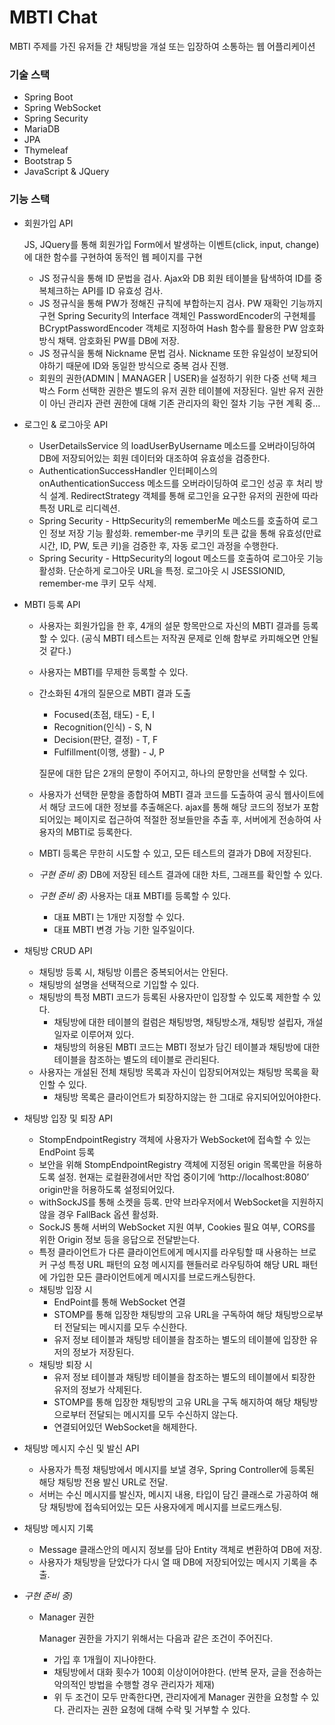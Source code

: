 # MBTI Chat

MBTI 주제를 가진 유저들 간 채팅방을 개설 또는 입장하여 소통하는 웹 어플리케이션

### 기술 스택

- Spring Boot
- Spring WebSocket
- Spring Security
- MariaDB
- JPA
- Thymeleaf
- Bootstrap 5
- JavaScript & JQuery

### 기능 스택

- 회원가입 API
    
    JS, JQuery를 통해 회원가입 Form에서 발생하는 이벤트(click, input, change)에 대한 함수를 구현하여 동적인 웹 페이지를 구현
    
    - JS 정규식을 통해 ID 문법을 검사. 
    Ajax와 DB 회원 테이블을 탐색하여 ID를 중복체크하는 API를 ID 유효성 검사.
    - JS 정규식을 통해 PW가 정해진 규칙에 부합하는지 검사.
    PW 재확인 기능까지 구현
    Spring Security의 Interface 객체인 PasswordEncoder의 구현체를 BCryptPasswordEncoder 객체로 지정하여 Hash 함수를 활용한 PW 암호화 방식 채택.
    암호화된 PW를 DB에 저장.
    - JS 정규식을 통해 Nickname 문법 검사.
    Nickname 또한 유일성이 보장되어야하기 때문에 ID와 동일한 방식으로 중복 검사 진행.
    - 회원의 권한(ADMIN | MANAGER | USER)을 설정하기 위한 다중 선택 체크박스 Form
    선택한 권한은 별도의 유저 권한 테이블에 저장된다.
    일반 유저 권한이 아닌 관리자 관련 권한에 대해 기존 관리자의 확인 절차 기능 구현 계획 중…
- 로그인 & 로그아웃 API
    - UserDetailsService 의 loadUserByUsername 메소드를 오버라이딩하여 DB에 저장되어있는 회원 데이터와 대조하여 유효성을 검증한다.
    - AuthenticationSuccessHandler 인터페이스의 onAuthenticationSuccess 메소드를 오버라이딩하여 로그인 성공 후 처리 방식 설계.
    RedirectStrategy 객체를 통해 로그인을 요구한 유저의 권한에 따라 특정 URL로 리디렉션.
    - Spring Security - HttpSecurity의 rememberMe 메소드를 호출하여 로그인 정보 저장 기능 활성화.
    remember-me 쿠키의 토큰 값을 통해 유효성(만료시간, ID, PW, 토큰 키)을 검증한 후, 자동 로그인 과정을 수행한다.
    - Spring Security - HttpSecurity의 logout 메소드를 호출하여 로그아웃 기능 활성화.
    단순하게 로그아웃 URL을 특정. 로그아웃 시 JSESSIONID, remember-me 쿠키 모두 삭제.
- MBTI 등록 API
    - 사용자는 회원가입을 한 후, 4개의 설문 항목만으로 자신의 MBTI 결과를 등록할 수 있다.
    (공식 MBTI 테스트는 저작권 문제로 인해 함부로 카피해오면 안될 것 같다.)
    - 사용자는 MBTI를 무제한 등록할 수 있다.
    - 간소화된 4개의 질문으로 MBTI 결과 도출
        - Focused(초점, 태도) - E, I
        - Recognition(인식) - S, N
        - Decision(판단, 결정) - T, F
        - Fulfillment(이행, 생활) - J, P
        
        질문에 대한 답은 2개의 문항이 주어지고, 하나의 문항만을 선택할 수 있다.
        
    - 사용자가 선택한 문항을 종합하여 MBTI 결과 코드를 도출하여 공식 웹사이트에서 해당 코드에 대한 정보를 추출해온다.
    ajax를 통해 해당 코드의 정보가 포함되어있는 페이지로 접근하여 적절한 정보들만을 추출 후, 서버에게 전송하여 사용자의 MBTI로 등록한다.
    - MBTI 등록은 무한히 시도할 수 있고, 모든 테스트의 결과가 DB에 저장된다.
    - *구현 준비 중)* DB에 저장된 테스트 결과에 대한 차트, 그래프를 확인할 수 있다.
    - *구현 준비 중)* 사용자는 대표 MBTI를 등록할 수 있다.
        - 대표 MBTI 는 1개만 지정할 수 있다.
        - 대표 MBTI 변경 가능 기한 일주일이다.
- 채팅방 CRUD API
    - 채팅방 등록 시, 채팅방 이름은 중복되어서는 안된다.
    - 채팅방의 설명을 선택적으로 기입할 수 있다.
    - 채팅방의 특정 MBTI 코드가 등록된 사용자만이 입장할 수 있도록 제한할 수 있다.
        - 채팅방에 대한 테이블의 컬럼은 채팅방명, 채팅방소개, 채팅방 설립자, 개설일자로 이루어져 있다.
        - 채팅방의 허용된 MBTI 코드는 MBTI 정보가 담긴 테이블과 채팅방에 대한 테이블을 참조하는 별도의 테이블로 관리된다.
    - 사용자는 개설된 전체 채팅방 목록과 자신이 입장되어져있는 채팅방 목록을 확인할 수 있다.
        - 채팅방 목록은 클라이언트가 퇴장하지않는 한 그대로 유지되어있어야한다.
- 채팅방 입장 및 퇴장 API
    - StompEndpointRegistry 객체에 사용자가 WebSocket에 접속할 수 있는 EndPoint 등록
    - 보안을 위해 StompEndpointRegistry 객체에 지정된 origin 목록만을 허용하도록 설정.
    현재는 로컬환경에서만 작업 중이기에 ‘http://localhost:8080’ origin만을 허용하도록 설정되어있다.
    - withSockJS를 통해 소켓을 등록. 만약 브라우저에서 WebSocket을 지원하지 않을 경우 FallBack 옵션 활성화.
    - SockJS 통해 서버의 WebSocket 지원 여부, Cookies 필요 여부, CORS를 위한 Origin 정보 등을 응답으로 전달받는다.
    - 특정 클라이언트가 다른 클라이언트에게 메시지를 라우팅할 때 사용하는 브로커 구성
    특정 URL 패턴의 요청 메시지를 핸들러로 라우팅하여 해당 URL 패턴에 가입한 모든 클라이언트에게 메시지를 브로드캐스팅한다.
    - 채팅방 입장 시
        - EndPoint를 통해 WebSocket 연결
        - STOMP를 통해 입장한 채팅방의 고유 URL을 구독하여 해당 채팅방으로부터 전달되는 메시지를 모두 수신한다.
        - 유저 정보 테이블과 채팅방 테이블을 참조하는 별도의 테이블에 입장한 유저의 정보가 저장된다.
    - 채팅방 퇴장 시
        - 유저 정보 테이블과 채팅방 테이블을 참조하는 별도의 테이블에서 퇴장한 유저의 정보가 삭제된다.
        - STOMP를 통해 입장한 채팅방의 고유 URL을 구독 해지하여 해당 채팅방으로부터 전달되는 메시지를 모두 수신하지 않는다.
        - 연결되어있던 WebSocket을 해제한다.
- 채팅방 메시지 수신 및 발신 API
    - 사용자가 특정 채팅방에서 메시지를 보낼 경우, Spring Controller에 등록된 해당 채팅방 전용 발신 URL로 전달.
    - 서버는 수신 메시지를 발신자, 메시지 내용, 타입이 담긴 클래스로 가공하여 해당 채팅방에 접속되어있는 모든 사용자에게 메시지를 브로드캐스팅.
- 채팅방 메시지 기록
    - Message 클래스안의 메시지 정보를 담아 Entity 객체로 변환하여 DB에 저장.
    - 사용자가 채팅방을 닫았다가 다시 열 때 DB에 저장되어있는 메시지 기록을 추출.
- *구현 준비 중)*
    - Manager 권한
        
        Manager 권한을 가지기 위해서는 다음과 같은 조건이 주어진다.
        
        - 가입 후 1개월이 지나야한다.
        - 채팅방에서 대화 횟수가 100회 이상이어야한다. (반복 문자, 글을 전송하는 악의적인 방법을 수행할 경우 관리자가 제재)
        - 위 두 조건이 모두 만족한다면, 관리자에게 Manager 권한을 요청할 수 있다.
        관리자는 권한 요청에 대해 수락 및 거부할 수 있다.
